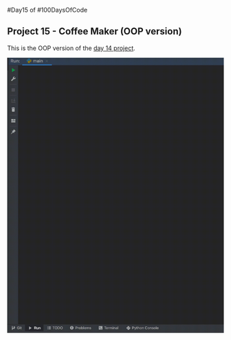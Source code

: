 #Day15 of #100DaysOfCode


## Project 15 - Coffee Maker (OOP version)
This is the OOP version of the [day 14 project](https://github.com/A3AJAGBE/coffee-maker). 


![Demo](https://github.com/A3AJAGBE/CoffeeMaker-OOP/blob/main/CoffeeMaker-OOP.gif)

